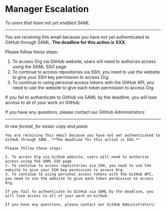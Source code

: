 # Manager Escalation

_To users that have not yet enabled SAML_

---

You are receiving this email because you have not yet authenticated to GitHub through SAML. **The deadline for this action is XXX.** 

Please follow these steps:

1. To access Org via GitHub website, users will need to authorize access using the SAML SSO page
2. To continue to access repositories via SSH, you need to use the website to give your SSH key permission to access Org. 
3. To continue to using personal access tokens with the GitHub API, you need to use the website to give each token permission to access Org.

If you fail to authenticate to GitHub via SAML by the deadline, you will lose access to all of your work on GitHub.

If you have any questions, please contact our GitHub Administrators:

----

_In raw format, for easier copy and paste_

```
You are receiving this email because you have not yet authenticated to GitHub through SAML. **The deadline for this action is XXX.** 

Please follow these steps:

1. To access Org via GitHub website, users will need to authorize access using the SAML SSO page
2. To continue to access repositories via SSH, you need to use the website to give your SSH key permission to access Org. 
3. To continue to using personal access tokens with the GitHub API, you need to use the website to give each token permission to access Org.

If you fail to authenticate to GitHub via SAML by the deadline, you will lose access to all of your work on GitHub.

If you have any questions, please contact our GitHub Administrators:
```
